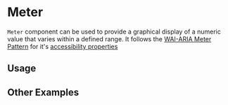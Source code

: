 # Meter

`Meter` component can be used to provide a graphical display of a numeric value
that varies within a defined range. It follows the
[WAI-ARIA Meter Pattern](https://www.w3.org/WAI/ARIA/apg/patterns/meter/) for
it's
[accessibility properties](https://www.w3.org/WAI/ARIA/apg/patterns/meter/#:~:text=Not%20applicable.-,WAI%2DARIA%20Roles%2C%20States%2C%20and%20Properties,-The%20element%20serving)

<!-- ADD_TOC -->

## Usage

<!-- ADD_EXAMPLE src/meter/stories/templates/MeterBasicJsx.ts -->

<!-- CODESANDBOX
link_title: Meter Basic
js: src/meter/stories/templates/MeterBasicJsx.ts
css: src/meter/stories/templates/MeterBasicCss.ts
-->
<!-- CODESANDBOX
link_title: Meter Basic
tsx: src/meter/stories/templates/MeterBasicTsx.ts
css: src/meter/stories/templates/MeterBasicCss.ts
-->

## Other Examples

<!-- CODESANDBOX
link_title: Meter Styled
js: src/meter/stories/templates/MeterStyledJsx.ts
deps: ['@emotion/css']
-->
<!-- CODESANDBOX
link_title: Meter Styled
tsx: src/meter/stories/templates/MeterStyledTsx.ts
deps: ['@emotion/css']
-->

<!-- ADD_COMPOSITION src/meter -->

<!-- ADD_PROPS src/meter -->
